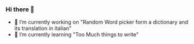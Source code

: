### Hi there 👋

- 🔭 I’m currently working on "Random Word picker form a dictionary and its translation in italian"
- 🌱 I’m currently learning "Too Much things to write"
